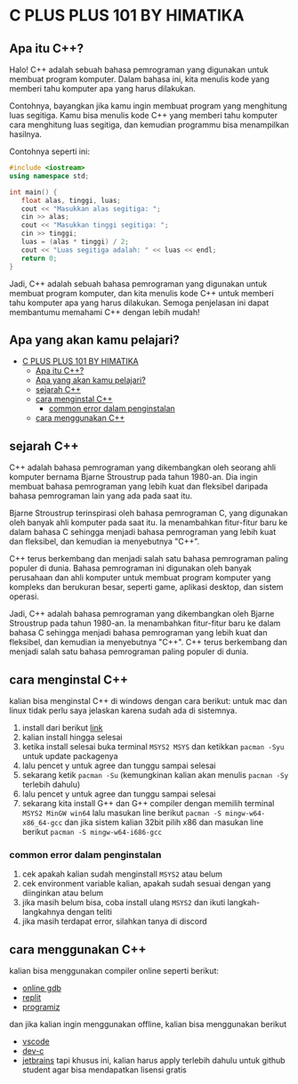 # C PLUS PLUS 101 BY HIMATIKA

## Apa itu C++?

Halo! C++ adalah sebuah bahasa pemrograman yang digunakan untuk membuat program komputer. Dalam bahasa ini, kita menulis kode yang memberi tahu komputer apa yang harus dilakukan.

Contohnya, bayangkan jika kamu ingin membuat program yang menghitung luas segitiga. Kamu bisa menulis kode C++ yang memberi tahu komputer cara menghitung luas segitiga, dan kemudian programmu bisa menampilkan hasilnya.

Contohnya seperti ini:

```C++
#include <iostream>
using namespace std;

int main() {
   float alas, tinggi, luas;
   cout << "Masukkan alas segitiga: ";
   cin >> alas;
   cout << "Masukkan tinggi segitiga: ";
   cin >> tinggi;
   luas = (alas * tinggi) / 2;
   cout << "Luas segitiga adalah: " << luas << endl;
   return 0;
}
```

Jadi, C++ adalah sebuah bahasa pemrograman yang digunakan untuk membuat program komputer, dan kita menulis kode C++ untuk memberi tahu komputer apa yang harus dilakukan. Semoga penjelasan ini dapat membantumu memahami C++ dengan lebih mudah!

## Apa yang akan kamu pelajari?

- [C PLUS PLUS 101 BY HIMATIKA](#c-plus-plus-101-by-himatika)
  - [Apa itu C++?](#apa-itu-c)
  - [Apa yang akan kamu pelajari?](#apa-yang-akan-kamu-pelajari)
  - [sejarah C++](#sejarah-c)
  - [cara menginstal C++](#cara-menginstal-c)
    - [common error dalam penginstalan](#common-error-dalam-penginstalan)
  - [cara menggunakan C++](#cara-menggunakan-c)

## sejarah C++

C++ adalah bahasa pemrograman yang dikembangkan oleh seorang ahli komputer bernama Bjarne Stroustrup pada tahun 1980-an. Dia ingin membuat bahasa pemrograman yang lebih kuat dan fleksibel daripada bahasa pemrograman lain yang ada pada saat itu.

Bjarne Stroustrup terinspirasi oleh bahasa pemrograman C, yang digunakan oleh banyak ahli komputer pada saat itu. Ia menambahkan fitur-fitur baru ke dalam bahasa C sehingga menjadi bahasa pemrograman yang lebih kuat dan fleksibel, dan kemudian ia menyebutnya "C++".

C++ terus berkembang dan menjadi salah satu bahasa pemrograman paling populer di dunia. Bahasa pemrograman ini digunakan oleh banyak perusahaan dan ahli komputer untuk membuat program komputer yang kompleks dan berukuran besar, seperti game, aplikasi desktop, dan sistem operasi.

Jadi, C++ adalah bahasa pemrograman yang dikembangkan oleh Bjarne Stroustrup pada tahun 1980-an. Ia menambahkan fitur-fitur baru ke dalam bahasa C sehingga menjadi bahasa pemrograman yang lebih kuat dan fleksibel, dan kemudian ia menyebutnya "C++". C++ terus berkembang dan menjadi salah satu bahasa pemrograman paling populer di dunia.

## cara menginstal C++

kalian bisa menginstal C++ di windows dengan cara berikut:
untuk mac dan linux tidak perlu saya jelaskan karena sudah ada di sistemnya.

1. install dari berikut [link](https://www.msys2.org/)
2. kalian install hingga selesai
3. ketika install selesai buka terminal `MSYS2 MSYS` dan ketikkan `pacman -Syu` untuk update packagenya
4. lalu pencet y untuk agree dan tunggu sampai selesai
5. sekarang ketik `pacman -Su` (kemungkinan kalian akan menulis `pacman -Sy` terlebih dahulu)
6. lalu pencet y untuk agree dan tunggu sampai selesai
7. sekarang kita install G++ dan G++ compiler dengan memilih terminal `MSYS2 MinGW win64` lalu masukan line berikut `pacman -S mingw-w64-x86_64-gcc` dan jika sistem kalian 32bit pilih x86 dan masukan line berikut `pacman -S mingw-w64-i686-gcc`

### common error dalam penginstalan

1. cek apakah kalian sudah menginstall `MSYS2` atau belum
2. cek environment variable kalian, apakah sudah sesuai dengan yang diinginkan atau belum
3. jika masih belum bisa, coba install ulang `MSYS2` dan ikuti langkah-langkahnya dengan teliti
4. jika masih terdapat error, silahkan tanya di discord

## cara menggunakan C++

kalian bisa menggunakan compiler online seperti berikut:

- [online gdb](https://www.onlinegdb.com/online_c++_compiler)
- [replit](https://replit.com/)
- [programiz](https://www.programiz.com/cpp-programming/online-compiler/)

dan jika kalian ingin menggunakan offline, kalian bisa menggunakan berikut

- [vscode](https://code.visualstudio.com/)
- [dev-c](https://sourceforge.net/projects/orwelldevcpp/)
- [jetbrains](https://www.jetbrains.com/clion/) tapi khusus ini, kalian harus apply terlebih dahulu untuk github student agar bisa mendapatkan lisensi gratis
